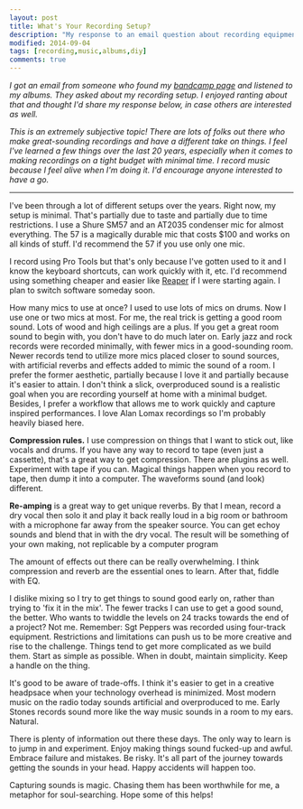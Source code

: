```yaml
---
layout: post
title: What's Your Recording Setup?
description: "My response to an email question about recording equipment."
modified: 2014-09-04
tags: [recording,music,albums,diy]
comments: true
---
```


*I got an email from someone who found my [bandcamp page](http://ryanbarringtoncox.bandcamp.com) and listened to my albums.  They asked about my recording setup.  I enjoyed ranting about that and thought I'd share my response below, in case others are interested as well.*

*This is an extremely subjective topic! There are lots of folks out there who make great-sounding recordings and have a different take on things.
I feel I've learned a few things over the last 20 years, especially when it comes to making recordings on a tight budget with minimal time. I record music because I feel alive when I'm doing it. I'd encourage anyone interested to have a go.* 

---

I've been through a lot of different setups over the years.  Right now, my setup is minimal.  That's partially due to taste and partially due to time restrictions.  I use a Shure SM57 and an AT2035 condenser mic for almost everything.  The 57 is a magically durable mic that costs $100 and works on all kinds of stuff.  I'd recommend the 57 if you use only one mic. 

I record using Pro Tools but that's only because I've gotten used to it and I know the keyboard shortcuts, can work quickly with it, etc. I'd recommend using something cheaper and easier like [Reaper](http://www.reaper.fm) if I were starting again. I plan to switch software someday soon.

How many mics to use at once?  I used to use lots of mics on drums.  Now I use one or two mics at most.  For me, the real trick is getting a good room sound.  Lots of wood and high ceilings are a plus.  If you get a great room sound to begin with, you don't have to do much later on. Early jazz and rock records were recorded minimally, with fewer mics in a good-sounding room.  Newer records tend to utilize more mics placed closer to sound sources, with artificial reverbs and effects added to mimic the sound of a room.  I prefer the former aesthetic, partially because I love it and partially because it's easier to attain. I don't think a slick, overproduced sound is a realistic goal when you are recording yourself at home with a minimal budget.  Besides, I prefer a workflow that allows me to work quickly and capture inspired performances. I love Alan Lomax recordings so I'm probably heavily biased here. 

**Compression rules.**  I use compression on things that I want to stick out, like vocals and drums.  If you have any way to record to tape (even just a cassette), that's a great way to get compression.  There are plugins as well.  Experiment with tape if you can. Magical things happen when you record to tape, then dump it into a computer.  The waveforms sound (and look) different.

**Re-amping** is a great way to get unique reverbs.  By that I mean, record a dry vocal then solo it and play it back really loud in a big room or bathroom with a microphone far away from the speaker source.  You can get echoy sounds and blend that in with the dry vocal. The result will be something of your own making, not replicable by a computer program

The amount of effects out there can be really overwhelming.  I think compression and reverb are the essential ones to learn.  After that, fiddle with EQ.

I dislike mixing so I try to get things to sound good early on, rather than trying to 'fix it in the mix'. The fewer tracks I can use to get a good sound, the better.  Who wants to twiddle the levels on 24 tracks towards the end of a project?  Not me.  Remember: Sgt Peppers was recorded using four-track equipment.  Restrictions and limitations can push us to be more creative and rise to the challenge. Things tend to get more complicated as we build them.  Start as simple as possible.  When in doubt, maintain simplicity.  Keep a handle on the thing.

It's good to be aware of trade-offs.  I think it's easier to get in a creative headpsace when your technology overhead is minimized.  Most modern music on the radio today sounds artificial and overproduced to me. Early Stones records sound more like the way music sounds in a room to my ears.  Natural.

There is plenty of information out there these days.  The only way to learn is to jump in and experiment.  Enjoy making things sound fucked-up and awful.  Embrace failure and mistakes.  Be risky.  It's all part of the journey towards getting the sounds in your head.  Happy accidents will happen too.

Capturing sounds is magic.  Chasing them has been worthwhile for me, a metaphor for soul-searching. Hope some of this helps!
